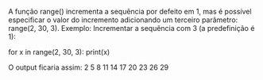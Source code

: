 A função range() incrementa a sequência por defeito em 1, mas é possível especificar o valor do incremento adicionando um terceiro parâmetro: range(2, 30, 3). Exemplo: Incrementar a sequência com 3 (a predefinição é 1):

for x in range(2, 30, 3):
  print(x)

O output ficaria assim:
2
5
8
11
14
17
20
23
26
29